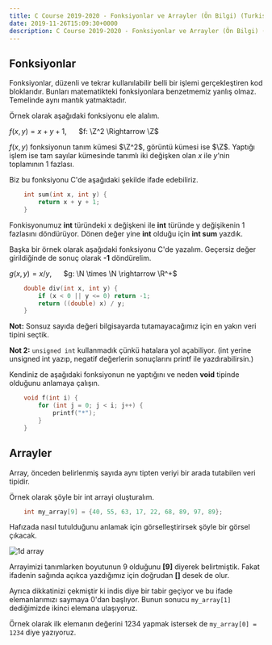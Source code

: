 ```yaml
---
title: C Course 2019-2020 - Fonksiyonlar ve Arrayler (Ön Bilgi) (Turkish)
date: 2019-11-26T15:09:30+0000
description: C Course 2019-2020 - Fonksiyonlar ve Arrayler (Ön Bilgi) (Turkish)
---
```


## Fonksiyonlar
Fonksiyonlar, düzenli ve tekrar kullanılabilir belli bir işlemi gerçekleştiren kod bloklarıdır.
Bunları matematikteki fonksiyonlara benzetmemiz yanlış olmaz. Temelinde aynı mantık yatmaktadır.

Örnek olarak aşağıdaki fonksiyonu ele alalım.


$f(x,y) = x + y + 1$, &nbsp;&nbsp;&nbsp;&nbsp; $f: \Z^2 \Rightarrow \Z$


$f(x,y)$ fonksiyonun tanım kümesi $\Z^2$, görüntü kümesi ise $\Z$. 
Yaptığı işlem ise tam sayılar kümesinde tanımlı iki değişken olan $x$ ile $y$'nin toplamının 1 fazlası.


Biz bu fonksiyonu C'de aşağıdaki şekilde ifade edebiliriz. 
```C
    int sum(int x, int y) {
        return x + y + 1;
    }
```

Fonkisyonumuz __int__ türündeki x değişkeni ile __int__ türünde y değişikenin 1 fazlasını döndürüyor. Dönen değer yine __int__ olduğu için __int sum__ yazdık. 


Başka bir örnek olarak aşağıdaki fonksiyonu C'de yazalım. Geçersiz değer girildiğinde de sonuç olarak __-1__ döndürelim.

$g(x,y) = x / y$, &nbsp;&nbsp;&nbsp;&nbsp; $g: \N \times \N \rightarrow \R^+$

```C
    double div(int x, int y) {
        if (x < 0 || y <= 0) return -1;
        return ((double) x) / y;
    }
```

__Not:__ Sonsuz sayıda değeri bilgisayarda tutamayacağımız için en yakın veri tipini seçtik.

__Not 2:__ `unsigned int` kullanmadık çünkü hatalara yol açabiliyor. (int yerine unsigned int yazıp, negatif değerlerin sonuçlarını printf ile yazdırabilirsin.)


Kendiniz de aşağıdaki fonksiyonun ne yaptığını ve neden __void__ tipinde olduğunu anlamaya çalışın.
```C
    void f(int i) {
        for (int j = 0; j < i; j++) {
            printf("*");
        }
    }
```

## Arrayler
Array, önceden belirlenmiş sayıda aynı tipten veriyi bir arada tutabilen veri tipidir.

Örnek olarak şöyle bir int arrayi oluşturalım.
```C
    int my_array[9] = {40, 55, 63, 17, 22, 68, 89, 97, 89};

```

Hafızada nasıl tutulduğunu anlamak için görselleştirirsek şöyle bir görsel çıkacak.

![1d array](https://media.geeksforgeeks.org/wp-content/uploads/Arrays1.png)

Arrayimizi tanımlarken boyutunun 9 olduğunu __[9]__ diyerek belirtmiştik. Fakat ifadenin sağında açıkca yazdığımız için doğrudan __[]__ desek de olur.

Ayrıca dikkatinizi çekmiştir ki indis diye bir tabir geçiyor ve bu ifade elemanlarımızı saymaya 0'dan başlıyor. Bunun sonucu `my_array[1]` dediğimizde ikinci elemana ulaşıyoruz.

Örnek olarak ilk elemanın değerini 1234 yapmak istersek de `my_array[0] = 1234` diye yazıyoruz.